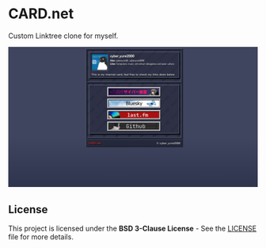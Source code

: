 # CARD.net

Custom Linktree clone for myself.

![Screenshot](/docs/screenshot.png)

## License

This project is licensed under the __BSD 3-Clause License__ - See the [LICENSE](./LICENSE) file for more details.
